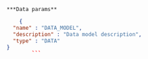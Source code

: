    ***Data params**

```json
    {
  "name" : "DATA_MODEL",
  "description" : "Data model description",
  "type" : "DATA"
}
        ```
